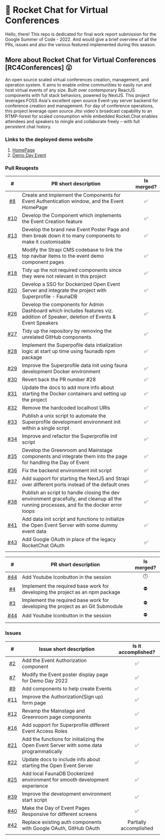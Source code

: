 # 🦄 Rocket Chat for Virtual Conferences 
Hello, there! This repo is dedicated for final work report submission for the Google Summer of Code - 2022. And would give a brief overview of all the PRs, issues and also the various featured implemented during this season.

## More about Rocket Chat for Virtual Conferences [RC4Conferences] 😮
An open source scaled virtual conferences creation, management, and operation system. It aims to enable online communities to easily run and host virtual events of any size. Built over contemporary ReactJS components with full stack behaviors, powered by NextJS. This project leverages FOSS Asia's excellent open source Event-yay server backend for conference creation and management. For day of conference operations, this project leverage open source Jitsi video's broadcast capability to an RTMP-forest for scaled consumption while embedded Rocket.Chat enables attendees and speakers to mingle and collaborate freely – with full persistent chat history.

### Links to the deployed demo website
1. [HomePage](https://conf.rceng.shop)
2. [Demo Day Event](https://conf.rceng.shop/conferences/c/1)

### Pull Reuqests
<div align="center">

| #  | PR short description | Is merged? |
| :-------------: | ------------- | :---------: |
| [#8](https://github.com/RocketChat/RC4Conferences/pull/8)   | Create and Implement the Components for Event Authentication window, and the Event HomePage  | ✅ |
| [#10](https://github.com/RocketChat/RC4Conferences/pull/10)   | Develop the Component which implements the Event Creation feature  | ✅ |
| [#13](https://github.com/RocketChat/RC4Conferences/pull/13)   | Develop the brand new Event Poster Page and then break down it to many components to make it customisable  | ✅ |
| [#15](https://github.com/RocketChat/RC4Conferences/pull/15)   |  Modify the Strapi CMS codebase to link the top navbar items to the event demo component pages | ✅ |
| [#18](https://github.com/RocketChat/RC4Conferences/pull/18)   | Tidy up the not required components since they were not relevant in this project | ✅ |
| [#20](https://github.com/RocketChat/RC4Conferences/pull/20)   | Develop a SSO for Dockerized Open Event Server and integrate the project with Superprofile - FaunaDB | ✅ |
| [#26](https://github.com/RocketChat/RC4Conferences/pull/26)   | Develop the components for Admin Dashboard which includes features viz. addition of Speaker, deletion of Events & Event Speakers  | ✅ |
| [#27](https://github.com/RocketChat/RC4Conferences/pull/27)   | Tidy up the repository by removing the unrelated GitHub components | ✅ |
| [#28](https://github.com/RocketChat/RC4Conferences/pull/28)   | Implement the Superpofile data intialization logic at start up time using faunadb npm package  | ✅ |
| [#29](https://github.com/RocketChat/RC4Conferences/pull/29)   | Improve the Superprofile data init using fauna development Docker environment  | ✅ |
| [#30](https://github.com/RocketChat/RC4Conferences/pull/30)   | Revert back the PR number #28  | ✅ |
| [#31](https://github.com/RocketChat/RC4Conferences/pull/31)   | Update the docs to add more info about starting the Docker containers and setting up the project  | ✅ |
| [#32](https://github.com/RocketChat/RC4Conferences/pull/32)   | Remove the hardcoded localhost URIs  | ✅ |
| [#33](https://github.com/RocketChat/RC4Conferences/pull/33)   | Publish a unix script to automate the Superprofile development environment init within a single script | ✅ |
| [#34](https://github.com/RocketChat/RC4Conferences/pull/34)   | Improve and refactor the Superprofile init script | ✅ |
| [#35](https://github.com/RocketChat/RC4Conferences/pull/35)   | Develop the Greenroom and Mainstage components and integrate them into the page for handling the Day of Event | ✅ |
| [#36](https://github.com/RocketChat/RC4Conferences/pull/36)   | Fix the backend environment init script  | ✅ |
| [#37](https://github.com/RocketChat/RC4Conferences/pull/37)   | Add support for starting the NextJS and Strapi over different ports instead of the default ones  | ✅ |
| [#38](https://github.com/RocketChat/RC4Conferences/pull/38)   | Publish an script to handle closing the dev environment gracefully, and cleanup all the running processes, and fix the docker error loops | ✅ |
| [#41](https://github.com/RocketChat/RC4Conferences/pull/41)   | Add data init script and functions to initialize the Open Event Server with some dummy event data  | ✅ |
| [#43](https://github.com/RocketChat/RC4Conferences/pull/43)   | Add Google OAuth in place of the legacy RocketChat OAuth  | ✅ |
| | | | 

</div>

<div align="center">

| #  | PR short description | Is merged? |
| :-------------: | ------------- | :---------: |
| [#44](https://github.com/RocketChat/RC4Conferences/pull/44)   | Add Youtube Iconbutton in the session | 🕛 |
| [#4](https://github.com/RocketChat/RC4Conferences/pull/4)   | Implement the required base work for developing the project as an npm package | ⛔ |
| [#3](https://github.com/RocketChat/RC4Conferences/pull/3)   | Implement the required base work for developing the project as an Git Submodule | ⛔ |
| [#44](https://github.com/RocketChat/RC4Conferences/pull/44)   | Add Youtube Iconbutton in the session | ⛔ |
| | | | 



</div>

### Issues
<div align="center">

| #  | Issue short description | Is it accomplished? |
| :-------------: | ------------- | :---------: |
| [#2](https://github.com/RocketChat/RC4Conferences/issues/2)   | Add the Event Authorization component | ✅ |
| [#7](https://github.com/RocketChat/RC4Conferences/issues/7)   | Modify the Event poster display page for Demo Day 2022 | ✅ |
| [#9](https://github.com/RocketChat/RC4Conferences/issues/9)   | Add components to help create Events | ✅ |
| [#11](https://github.com/RocketChat/RC4Conferences/issues/11)   | Improve the Authorization(Sign up) form page | ✅ |
| [#12](https://github.com/RocketChat/RC4Conferences/issues/12)   | Revamp the Mainstage and Greenroom page components | ✅ |
| [#16](https://github.com/RocketChat/RC4Conferences/issues/16)   | Add support for Superprofile different Event Access Roles | ✅ |
| [#21](https://github.com/RocketChat/RC4Conferences/issues/21)   | Add the functions for initializing the Open Event Server with some data programmatically | ✅ |
| [#22](https://github.com/RocketChat/RC4Conferences/issues/23)   | Update docs to include info about starting the Open Event Server | ✅ |
| [#25](https://github.com/RocketChat/RC4Conferences/issues/25)   | Add local FaunaDB Dockerized environment for smooth development experience | ✅ |
| [#39](https://github.com/RocketChat/RC4Conferences/issues/39)   | Improve the development environment start script | ✅ |
| [#40](https://github.com/RocketChat/RC4Conferences/issues/40)   | Make the Day of Event Pages Responsive for different screens | ✅ |
| [#42](https://github.com/RocketChat/RC4Conferences/issues/42)   | Replace existing auth components with Google OAuth, GitHub OAuth | Partially accomplished |
| | | | 
</div>

